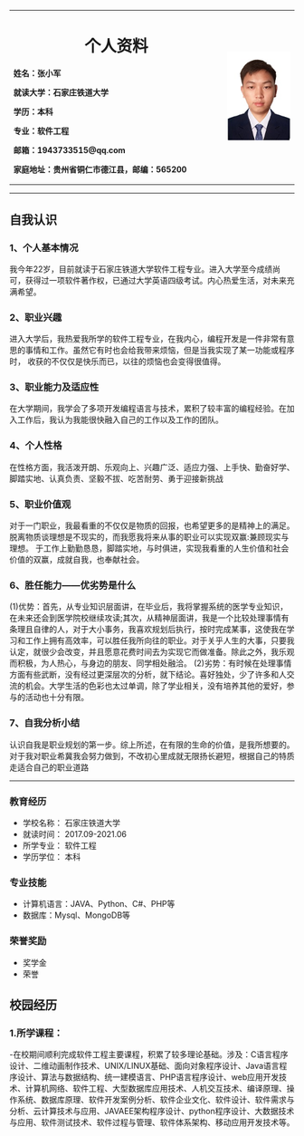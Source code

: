 <div>
<table border="0">
  <tr>
    <td width="75%">
      <h1 align="center">个人资料</h1>
      <p><b>姓名：张小军</b></p>
      <p><b>就读大学：石家庄铁道大学</b></p>
      <p><b>学历：本科</b></p>
      <p><b>专业：软件工程</b></p>
      <p><b>邮箱：1943733515@qq.com</b></p>
      <p><b>家庭地址：贵州省铜仁市德江县，邮编：565200</b></p>
    </td>
    <td width="25%">
      <img src="zxj.jpg" width="100%">
    </td>
  </tr>
</table>
</div>

---
## 自我认识
### 1、个人基本情况
   我今年22岁，目前就读于石家庄铁道大学软件工程专业。进入大学至今成绩尚可，获得过一项软件著作权，已通过大学英语四级考试。内心热爱生活，对未来充满希望。

### 2、职业兴趣
进入大学后，我热爱我所学的软件工程专业，在我内心，编程开发是一件非常有意思的事情和工作。虽然它有时也会给我带来烦恼，但是当我实现了某一功能或程序时，
收获的不仅仅是快乐而已，以往的烦恼也会变得很值得。

### 3、职业能力及适应性
在大学期间，我学会了多项开发编程语言与技术，累积了较丰富的编程经验。在加入工作后，我认为我能很快融入自己的工作以及工作的团队。
### 4、个人性格
在性格方面，我活泼开朗、乐观向上、兴趣广泛、适应力强、上手快、勤奋好学、脚踏实地、认真负责、坚毅不拔、吃苦耐劳、勇于迎接新挑战

### 5、职业价值观
对于一门职业，我最看重的不仅仅是物质的回报，也希望更多的是精神上的满足。脱离物质谈理想是不现实的，而我愿我将来从事的职业可以实现双赢:兼顾现实与理想。
于工作上勤勤恳恳，脚踏实地，与时俱进，实现我看重的人生价值和社会价值的双赢，成就自我，也奉献社会。
### 6、胜任能力——优劣势是什么
(1)优势：首先，从专业知识层面讲，在毕业后，我将掌握系统的医学专业知识，在未来还会到医学院校继续攻读;其次，从精神层面讲，我是一个比较处理事情有条理且自律的人，对于大小事务，我喜欢规划后执行，按时完成某事，这使我在学习和工作上拥有高效率，可以胜任我所向往的职业。对于关乎人生的大事，只要我认定，就很少会改变，并且愿意花费时间去为实现它而做准备。除此之外，我乐观而积极，为人热心，与身边的朋友、同学相处融洽。
(2)劣势：有时候在处理事情方面有些武断，没有经过更深层次的分析，就下结论。喜好独处，少了许多和人交流的机会。大学生活的色彩也太过单调，除了学业相关，没有培养其他的爱好，参与的活动也十分有限。
### 7、自我分析小结
认识自我是职业规划的第一步。综上所述，在有限的生命的价值，是我所想要的。对于我对职业希冀我会努力做到，不改初心里成就无限扬长避短，根据自己的特质走适合自己的职业道路

---

### 教育经历
- 学校名称： 石家庄铁道大学
- 就读时间： 2017.09-2021.06
- 所学专业： 软件工程
- 学历学位： 本科

### 专业技能
- 计算机语言：JAVA、Python、C#、PHP等
- 数据库：Mysql、MongoDB等

### 荣誉奖励
- 奖学金
- 荣誉

## 校园经历
### 1.所学课程：
   -在校期间顺利完成软件工程主要课程，积累了较多理论基础。涉及：C语言程序设计、二维动画制作技术、UNIX/LINUX基础、面向对象程序设计、Java语言程序设计、算法与数据结构、统一建模语言、PHP语言程序设计、web应用开发技术、计算机网络、软件工程、大型数据库应用技术、人机交互技术、编译原理、操作系统、数据库原理、软件开发案例分析、软件企业文化、软件设计、软件需求与分析、云计算技术与应用、JAVAEE架构程序设计、python程序设计、大数据技术与应用、软件测试技术、软件过程与管理、软件体系架构、移动应用开发技术等。
